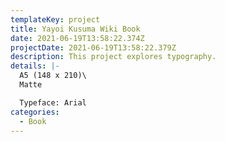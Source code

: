 ```yaml
---
templateKey: project
title: Yayoi Kusuma Wiki Book
date: 2021-06-19T13:58:22.374Z
projectDate: 2021-06-19T13:58:22.379Z
description: This project explores typography.
details: |-
  A5 (148 x 210)\
  Matte

  Typeface: Arial
categories:
  - Book
---
```

